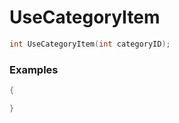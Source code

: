 # UseCategoryItem
```cpp - C++
int UseCategoryItem(int categoryID);
```

### Examples
```cpp - C++
{

}
```
